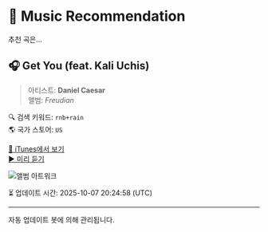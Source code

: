 
# 🎵 Music Recommendation

추천 곡은...

## 🎧 Get You (feat. Kali Uchis)  
> 아티스트: **Daniel Caesar**  
> 앨범: _Freudian_  

🔍 검색 키워드: `rnb+rain`  
🌎 국가 스토어: `US`

[🔗 iTunes에서 보기](https://music.apple.com/us/album/get-you-feat-kali-uchis/1799080774?i=1799080775&uo=4)  
[▶️ 미리 듣기](https://audio-ssl.itunes.apple.com/itunes-assets/AudioPreview221/v4/a2/64/7e/a2647e53-f16c-ec35-0b41-cf6a65ab69a2/mzaf_7427365009000821098.plus.aac.p.m4a)

![앨범 아트워크](https://is1-ssl.mzstatic.com/image/thumb/Music211/v4/b6/cd/1a/b6cd1a5b-83af-a1e2-0ad7-ea530fcf2522/859722261219.jpg/100x100bb.jpg)

⏳ 업데이트 시간: 2025-10-07 20:24:58 (UTC)

---
자동 업데이트 봇에 의해 관리됩니다.
